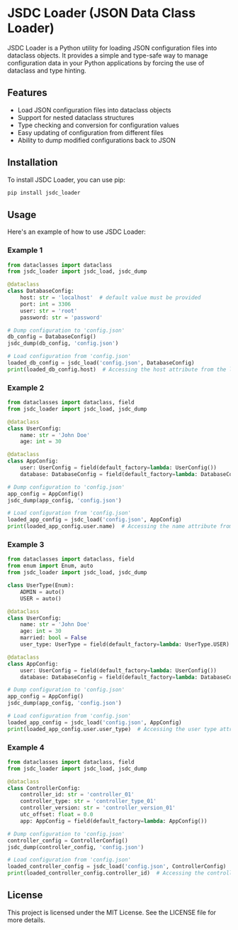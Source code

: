# JSDC Loader (JSON Data Class Loader)

JSDC Loader is a Python utility for loading JSON configuration files into dataclass objects. It provides a simple and type-safe way to manage configuration data in your Python applications by forcing the use of dataclass and type hinting.

## Features

- Load JSON configuration files into dataclass objects
- Support for nested dataclass structures
- Type checking and conversion for configuration values
- Easy updating of configuration from different files
- Ability to dump modified configurations back to JSON

## Installation

To install JSDC Loader, you can use pip:
```bash
pip install jsdc_loader
```

## Usage

Here's an example of how to use JSDC Loader:

### Example 1
```python
from dataclasses import dataclass
from jsdc_loader import jsdc_load, jsdc_dump

@dataclass
class DatabaseConfig:
    host: str = 'localhost'  # default value must be provided
    port: int = 3306
    user: str = 'root'
    password: str = 'password'

# Dump configuration to 'config.json'
db_config = DatabaseConfig()
jsdc_dump(db_config, 'config.json')

# Load configuration from 'config.json'
loaded_db_config = jsdc_load('config.json', DatabaseConfig)
print(loaded_db_config.host)  # Accessing the host attribute from the loaded data
```

### Example 2
```python
from dataclasses import dataclass, field
from jsdc_loader import jsdc_load, jsdc_dump

@dataclass
class UserConfig:
    name: str = 'John Doe'
    age: int = 30

@dataclass
class AppConfig:
    user: UserConfig = field(default_factory=lambda: UserConfig())
    database: DatabaseConfig = field(default_factory=lambda: DatabaseConfig())

# Dump configuration to 'config.json'
app_config = AppConfig()
jsdc_dump(app_config, 'config.json')

# Load configuration from 'config.json'
loaded_app_config = jsdc_load('config.json', AppConfig)
print(loaded_app_config.user.name)  # Accessing the name attribute from the loaded data
```

### Example 3
```python
from dataclasses import dataclass, field
from enum import Enum, auto
from jsdc_loader import jsdc_load, jsdc_dump

class UserType(Enum):
    ADMIN = auto()
    USER = auto()

@dataclass
class UserConfig:
    name: str = 'John Doe'
    age: int = 30
    married: bool = False
    user_type: UserType = field(default_factory=lambda: UserType.USER)

@dataclass
class AppConfig:
    user: UserConfig = field(default_factory=lambda: UserConfig())
    database: DatabaseConfig = field(default_factory=lambda: DatabaseConfig())

# Dump configuration to 'config.json'
app_config = AppConfig()
jsdc_dump(app_config, 'config.json')

# Load configuration from 'config.json'
loaded_app_config = jsdc_load('config.json', AppConfig)
print(loaded_app_config.user.user_type)  # Accessing the user type attribute from the loaded data
```

### Example 4
```python
from dataclasses import dataclass, field
from jsdc_loader import jsdc_load, jsdc_dump

@dataclass
class ControllerConfig:
    controller_id: str = 'controller_01'
    controller_type: str = 'controller_type_01'
    controller_version: str = 'controller_version_01'
    utc_offset: float = 0.0
    app: AppConfig = field(default_factory=lambda: AppConfig())

# Dump configuration to 'config.json'
controller_config = ControllerConfig()
jsdc_dump(controller_config, 'config.json')

# Load configuration from 'config.json'
loaded_controller_config = jsdc_load('config.json', ControllerConfig)
print(loaded_controller_config.controller_id)  # Accessing the controller_id attribute from the loaded data
```

## License

This project is licensed under the MIT License. See the LICENSE file for more details.
